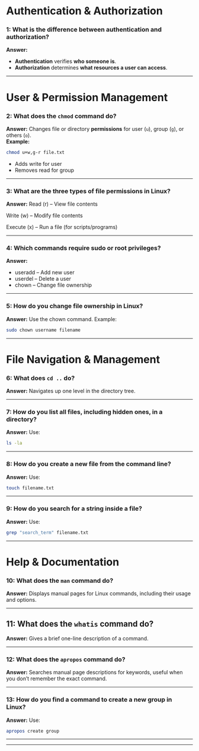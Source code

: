 # Authentication & Authorization

### 1: What is the difference between authentication and authorization?
**Answer:**  
- **Authentication** verifies **who someone is**.  
- **Authorization** determines **what resources a user can access**.

---

# User & Permission Management

### 2: What does the `chmod` command do?
**Answer:** 
Changes file or directory **permissions** for user (`u`), group (`g`), or others (`o`).  
**Example:**
```bash
chmod u+w,g-r file.txt
```
- Adds write for user
- Removes read for group

---

### 3: What are the three types of file permissions in Linux?
**Answer:** 
Read (r) – View file contents

Write (w) – Modify file contents

Execute (x) – Run a file (for scripts/programs)

---

### 4: Which commands require sudo or root privileges?
**Answer:** 
- useradd – Add new user
- userdel – Delete a user
- chown – Change file ownership

---

### 5: How do you change file ownership in Linux?
**Answer:**
Use the chown command.
Example:
```bash
sudo chown username filename
```
---

# File Navigation & Management

### 6: What does ```cd ..``` do?
**Answer:**
Navigates up one level in the directory tree.

---

### 7: How do you list all files, including hidden ones, in a directory?
**Answer:**
Use:
```bash
ls -la
```

---

### 8: How do you create a new file from the command line?
**Answer:**
Use:
```bash
touch filename.txt
```

---

### 9: How do you search for a string inside a file?
**Answer:**
Use:
```bash
grep "search_term" filename.txt
```

---

# Help & Documentation

### 10: What does the ```man``` command do?
**Answer:**
Displays manual pages for Linux commands, including their usage and options.

---

## 11: What does the ```whatis``` command do?
**Answer:**
Gives a brief one-line description of a command.

---

### 12: What does the ```apropos``` command do?
**Answer:**
Searches manual page descriptions for keywords, useful when you don’t remember the exact command.

---

### 13: How do you find a command to create a new group in Linux?
**Answer:**
Use:
```bash
apropos create group
```

---
---
